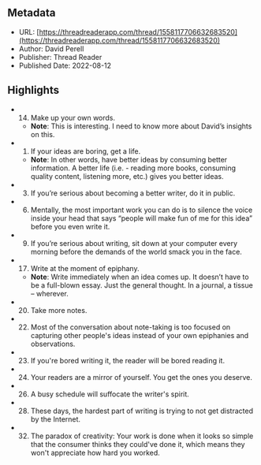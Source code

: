 ## Metadata
* URL: [https://threadreaderapp.com/thread/1558117706632683520](https://threadreaderapp.com/thread/1558117706632683520)
* Author: David Perell
* Publisher: Thread Reader
* Published Date: 2022-08-12


## Highlights
* 14) Make up your own words.
  * **Note**: This is interesting. I need to know more about David’s insights on this.
* 1) If your ideas are boring, get a life.
  * **Note**: In other words, have better ideas by consuming better information. A better life (i.e. - reading more books, consuming quality content, listening more, etc.) gives you better ideas.
* 3) If you’re serious about becoming a better writer, do it in public.
* 6) Mentally, the most important work you can do is to silence the voice inside your head that says “people will make fun of me for this idea” before you even write it.
* 9) If you’re serious about writing, sit down at your computer every morning before the demands of the world smack you in the face.
* 17) Write at the moment of epiphany.
  * **Note**: Write immediately when an idea comes up. It doesn’t have to be a full-blown essay. Just the general thought. In a journal, a tissue – wherever.
* 20) Take more notes.
* 22) Most of the conversation about note-taking is too focused on capturing other people's ideas instead of your own epiphanies and observations.
* 23) If you're bored writing it, the reader will be bored reading it.
* 24) Your readers are a mirror of yourself. You get the ones you deserve.
* 26) A busy schedule will suffocate the writer's spirit.
* 28) These days, the hardest part of writing is trying to not get distracted by the Internet.
* 32) The paradox of creativity: Your work is done when it looks so simple that the consumer thinks they could've done it, which means they won't appreciate how hard you worked.
